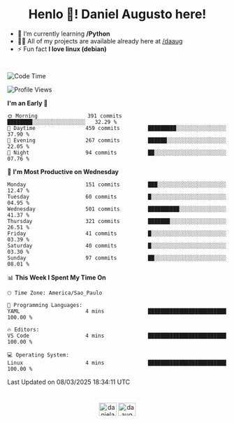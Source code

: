 <h1 align="center">Henlo 👋! Daniel Augusto here!</h1>

- 🌱 I’m currently learning **/Python**
- 👨‍💻 All of my projects are available already here at [/daaug](https://github.com/daaug)
- ⚡ Fun fact **I love linux (debian)**
<h1></h1>

<!--START_SECTION:waka-->
![Code Time](http://img.shields.io/badge/Code%20Time-47%20hrs%2048%20mins-blue)

![Profile Views](http://img.shields.io/badge/Profile%20Views-0-blue)

**I'm an Early 🐤** 

```text
🌞 Morning                391 commits         ████████░░░░░░░░░░░░░░░░░   32.29 % 
🌆 Daytime                459 commits         █████████░░░░░░░░░░░░░░░░   37.90 % 
🌃 Evening                267 commits         ██████░░░░░░░░░░░░░░░░░░░   22.05 % 
🌙 Night                  94 commits          ██░░░░░░░░░░░░░░░░░░░░░░░   07.76 % 
```
📅 **I'm Most Productive on Wednesday** 

```text
Monday                   151 commits         ███░░░░░░░░░░░░░░░░░░░░░░   12.47 % 
Tuesday                  60 commits          █░░░░░░░░░░░░░░░░░░░░░░░░   04.95 % 
Wednesday                501 commits         ██████████░░░░░░░░░░░░░░░   41.37 % 
Thursday                 321 commits         ███████░░░░░░░░░░░░░░░░░░   26.51 % 
Friday                   41 commits          █░░░░░░░░░░░░░░░░░░░░░░░░   03.39 % 
Saturday                 40 commits          █░░░░░░░░░░░░░░░░░░░░░░░░   03.30 % 
Sunday                   97 commits          ██░░░░░░░░░░░░░░░░░░░░░░░   08.01 % 
```


📊 **This Week I Spent My Time On** 

```text
🕑︎ Time Zone: America/Sao_Paulo

💬 Programming Languages: 
YAML                     4 mins              █████████████████████████   100.00 % 

🔥 Editors: 
VS Code                  4 mins              █████████████████████████   100.00 % 

💻 Operating System: 
Linux                    4 mins              █████████████████████████   100.00 % 
```


 Last Updated on 08/03/2025 18:34:11 UTC
<!--END_SECTION:waka-->

<h1></h1>
<p align="center">
<a href="https://linkedin.com/in/danielaug" target="blank"><img align="center" src="https://raw.githubusercontent.com/rahuldkjain/github-profile-readme-generator/master/src/images/icons/Social/linked-in-alt.svg" alt="danielaug" height="30" width="40" /></a> 
<a href="https://www.hackerrank.com/daaug" target="blank"><img align="center" src="https://raw.githubusercontent.com/rahuldkjain/github-profile-readme-generator/master/src/images/icons/Social/hackerrank.svg" alt="daaug" height="30" width="40" /></a>
</p>
